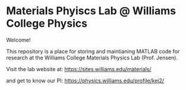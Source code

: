 # Materials Phyiscs Lab @ Williams College Physics

Welcome!

This repository is a place for storing and maintianing MATLAB code for research at the Williams College Materials Physics Lab (Prof. Jensen). 

Visit the lab website at: 
https://sites.williams.edu/materials/

and get to know our PI: 
https://physics.williams.edu/profile/kej2/

